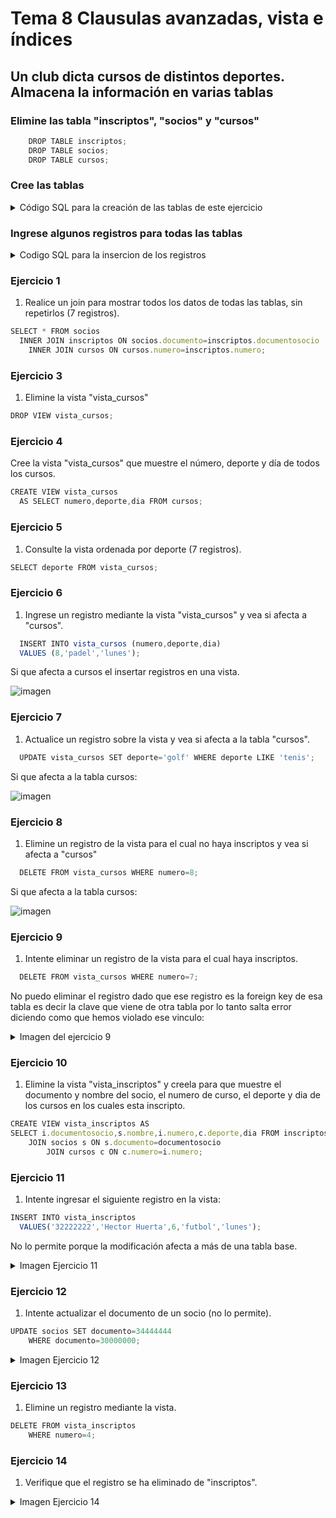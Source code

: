 # Tema 8 Clausulas avanzadas, vista e índices

## Un club dicta cursos de distintos deportes. Almacena la información en varias tablas

### Elimine las tabla "inscriptos", "socios" y "cursos"

```js
    DROP TABLE inscriptos;
    DROP TABLE socios;
    DROP TABLE cursos;
```

### Cree las tablas

<details>
  <summary>Código SQL para la creación de las tablas de este ejercicio</summary>

  ```js
   RCREATE TABLE socios(
    documento CHAR(8) NOT NULL,
    nombre VARCHAR2(40),
    domicilio VARCHAR2(30),
    CONSTRAINT PK_socios_documento
     PRIMARY KEY (documento)
   );

   RCREATE TABLE cursos(
    numero NUMBER(2),
    deporte VARCHAR2(20),
    dia VARCHAR2(15),
    CONSTRAINT CK_inscriptos_dia check (dia in('lunes','martes','miercoles',  'jueves','viernes','sabado')),
    profesor VARCHAR2(20),
    CONSTRAINT PK_cursos_numero
     PRIMARY KEY (numero)
   );

   RCREATE TABLE inscriptos(
    documentosocio CHAR(8) NOT NULL,
    numero NUMBER(2) NOT NULL,
    matricula CHAR(1),
    CONSTRAINT PK_inscriptos_documento_numero
     PRIMARY KEY (documentosocio,numero),
    CONSTRAINT FK_inscriptos_documento
     FOREIGN KEY (documentosocio)
     REFERENCES socios(documento),
    CONSTRAINT FK_inscriptos_numero
     FOREIGN KEY (numero)
     REFERENCES cursos(numero)
    );
  ```
</details>

### Ingrese algunos registros para todas las tablas

<details>
  <summary>Codigo SQL para la insercion de los registros</summary>
  
```js
 INSERT INTO socios VALUES('30000000','Fabian Fuentes','Caseros 987');
 INSERT INTO socios VALUES('31111111','Gaston Garcia','Guemes 65');
 INSERT INTO socios VALUES('32222222','Hector Huerta','Sucre 534');
 INSERT INTO socios VALUES('33333333','Ines Irala','Bulnes 345');

 INSERT INTO cursos VALUES(1,'tenis','lunes','Ana Acosta');
 INSERT INTO cursos VALUES(2,'tenis','martes','Ana Acosta');
 INSERT INTO cursos VALUES(3,'natacion','miercoles','Ana Acosta');
 INSERT INTO cursos VALUES(4,'natacion','jueves','Carlos Caseres');
 INSERT INTO cursos VALUES(5,'futbol','sabado','Pedro Perez');
 INSERT INTO cursos VALUES(6,'futbol','lunes','Pedro Perez');
 INSERT INTO cursos VALUES(7,'basquet','viernes','Pedro Perez');

 INSERT INTO inscriptos VALUES('30000000',1,'s');
 INSERT INTO inscriptos VALUES('30000000',3,'n');
 INSERT INTO inscriptos VALUES('30000000',6,NULL);
 INSERT INTO inscriptos VALUES('31111111',1,'s');
 INSERT INTO inscriptos VALUES('31111111',4,'s');
 INSERT INTO inscriptos VALUES('32222222',1,'s');
 INSERT INTO inscriptos VALUES('32222222',7,'s');
```
</details>

### Ejercicio 1

1. Realice un join para mostrar todos los datos de todas las tablas, sin repetirlos (7 registros).

```js
SELECT * FROM socios 
  INNER JOIN inscriptos ON socios.documento=inscriptos.documentosocio 
    INNER JOIN cursos ON cursos.numero=inscriptos.numero;
```

### Ejercicio 3

1. Elimine la vista "vista_cursos"

```js
DROP VIEW vista_cursos;
```

### Ejercicio 4

Cree la vista "vista_cursos" que muestre el número, deporte y día de todos los cursos.

```js
CREATE VIEW vista_cursos 
  AS SELECT numero,deporte,dia FROM cursos;
```

### Ejercicio 5

1. Consulte la vista ordenada por deporte (7 registros).

```js
SELECT deporte FROM vista_cursos; 
```

### Ejercicio 6

1.  Ingrese un registro mediante la vista "vista_cursos" y vea si afecta a "cursos".

```js
  INSERT INTO vista_cursos (numero,deporte,dia)
  VALUES (8,'padel','lunes');
```
Si que afecta a cursos el insertar registros en una vista.

![imagen](https://user-images.githubusercontent.com/23047899/54626485-85ea5e80-4a71-11e9-8a6b-b491a9823f8b.png)

### Ejercicio 7

1. Actualice un registro sobre la vista y vea si afecta a la tabla "cursos".

```js
  UPDATE vista_cursos SET deporte='golf' WHERE deporte LIKE 'tenis';
```
Si que afecta a la tabla cursos:

![imagen](https://user-images.githubusercontent.com/23047899/54628084-14141400-4a75-11e9-9d7c-494b5c2ca9ce.png)

### Ejercicio 8

1.  Elimine un registro de la vista para el cual no haya inscriptos y vea si afecta a "cursos"

```js
  DELETE FROM vista_cursos WHERE numero=8;
```
Si que afecta a la tabla cursos:

![imagen](https://user-images.githubusercontent.com/23047899/54628528-0743f000-4a76-11e9-9515-b96c5a578663.png)
### Ejercicio 9

1. Intente eliminar un registro de la vista para el cual haya inscriptos.

```js
  DELETE FROM vista_cursos WHERE numero=7;
```
No puedo eliminar el registro dado que ese registro es la foreign key de esa tabla es decir la clave que viene de otra tabla por lo tanto salta error diciendo como que hemos violado ese vinculo:

<details>
  <summary class="imagen">Imagen del ejercicio 9</summary>

  ![imagen](https://user-images.githubusercontent.com/23047899/54628886-b41e6d00-4a76-11e9-9b71-330f5312a626.png)
</details>

### Ejercicio 10

1. Elimine la vista "vista_inscriptos" y creela para que muestre el documento y nombre del socio, el numero de curso, el deporte y dia de los cursos en los cuales esta inscripto.

```js
CREATE VIEW vista_inscriptos AS
SELECT i.documentosocio,s.nombre,i.numero,c.deporte,dia FROM inscriptos i
    JOIN socios s ON s.documento=documentosocio
        JOIN cursos c ON c.numero=i.numero;
```

### Ejercicio 11
 1. Intente ingresar el siguiente registro en la vista:

```js
INSERT INTO vista_inscriptos 
  VALUES('32222222','Hector Huerta',6,'futbol','lunes');
```
No lo permite porque la modificación afecta a más de una tabla base.

<details>
  <summary class="imagen">Imagen Ejercicio 11</summary>
  <div>

  ![imagen](https://user-images.githubusercontent.com/23047899/54631245-e5e60280-4a7b-11e9-8722-9b1f13322fec.png)
  <div>
</details>

### Ejercicio 12

1. Intente actualizar el documento de un socio (no lo permite).

```js
UPDATE socios SET documento=34444444
    WHERE documento=30000000;
```
<details>
  
  <summary class="imagen">Imagen Ejercicio 12</summary>

  
![imagen](https://user-images.githubusercontent.com/23047899/54635460-7e808080-4a84-11e9-978c-5dcf607a7d6e.png)
</details>

### Ejercicio 13

1. Elimine un registro mediante la vista.

```js
DELETE FROM vista_inscriptos 
    WHERE numero=4;
```

### Ejercicio 14

1. Verifique que el registro se ha eliminado de "inscriptos".


<details>
  <summary class="imagen">Imagen Ejercicio 14</summary>

![imagen](https://user-images.githubusercontent.com/23047899/54635794-40d02780-4a85-11e9-9162-b69fa9cadd06.png)
</details>